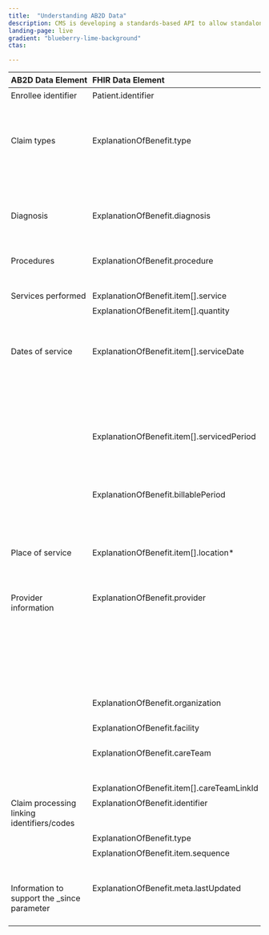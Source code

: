 ```yaml
---
title:  "Understanding AB2D Data"
description: CMS is developing a standards-based API to allow standalone Medicare Part D plan (PDP) sponsors to retrieve Medicare claims data for their enrollees.
landing-page: live
gradient: "blueberry-lime-background"
ctas:

---
```

<style>
table {
    border: 1px;
}
table th {
   text-align: left;
   padding: 5px;
   border-bottom-width: 1px;
}
table td {
   border: 1px;
   vertical-align: top;
   padding: 5px;
}
</style>
<table cellspacing="0" cellpadding="0" width="1000px">
    <thead>
        <tr>
            <th>AB2D&nbsp;Data&nbsp;Element</th>
            <th>FHIR&nbsp;Data&nbsp;Element</th>
            <th>Definition&nbsp;&nbsp;&nbsp;&nbsp;&nbsp;&nbsp;&nbsp;&nbsp;&nbsp;&nbsp;&nbsp;&nbsp;&nbsp;&nbsp;&nbsp;&nbsp;&nbsp;&nbsp;&nbsp;&nbsp;&nbsp;&nbsp;&nbsp;&nbsp;&nbsp;&nbsp;&nbsp;&nbsp;&nbsp;&nbsp;&nbsp;&nbsp;&nbsp;&nbsp;&nbsp;&nbsp;&nbsp;&nbsp;&nbsp;&nbsp;</th>
            <th>
                <a target="_blank" href="http://build.fhir.org/conformance-rules.html#cardinality">Cardinality</a>
            </th>
            <th>
                <a target="_blank" href="http://build.fhir.org/terminologies.html">Terminology&nbsp;Binding</a>
            </th>
            <th>
                <a target="_blank" href="http://build.fhir.org/datatypes.html">Type</a>
            </th>
            <th>Comment</th>
        </tr>
    </thead>
    <tbody>
        <tr>
            <td>Enrollee identifier</td>
            <td>Patient.identifier</td>
            <td>
                An CCW identifier for this patient in a form of Patient/&lt;identifier&gt; - Display MBI.
            </td>
            <td>1..1</td>
            <td></td>
            <td>
                <a target="_blank" href="http://build.fhir.org/datatypes.html#Identifier">Identifier</a>
            </td>
            <td>
               <a target="_blank" href="https://hl7.org/fhir/STU3/references.html#Reference">
                   Patients are always assigned specific numerical identifiers. See sample JSON
                   page and refer to https://hl7.org/fhir/STU3/references.html#Reference for information
                   on references.</a>
            </td>
        </tr>
        <tr>
            <td>Claim types</td>
            <td>ExplanationOfBenefit.type<br></td>
            <td>
                Claim type code include:<br>
                10-HHA claim<br>
                20-Non swing bed SNF claim<br>
                30-Swing bed SNF claim<br>
                40-Outpatient claim<br>
                50-Hospice claim<br>
                60-Inpatient claim<br>
            </td>
            <td>1..*</td>
            <td>
                <a target="_blank" href="http://build.fhir.org/valueset-claim-type.html">Claim Type
                Codes (Extensible)</a></td>
            <td>CodeableConcept</td>
            <td>
                <a target="_blank" href="https://www.resdac.org/cms-data/variables/nch-claim-type-code">See
                    the sample JSON claim at the end of the page for an example. The list of NCH Claim Type
                    codes is available here.</a>
            </td>
        </tr>
        <tr>
            <td>Diagnosis</td>
            <td>ExplanationOfBenefit.diagnosis</td>
            <td>List of Diagnosis<br></td>
            <td>1..*</td>
            <td>ICD-10 Disease Codes</td>
            <td>Unbound</td>
            <td>
                This data element contains an array of
                    one or more diagnosis. Each diagnosis contains sequence, code, package code, type, reference as well
                    as extensions (e.g. outpatient-clm-poa-ind-sw1-extension).<br>
            </td>
        </tr>
        <tr>
            <td>Procedures</td>
            <td>ExplanationOfBenefit.procedure</td>
            <td>
                A list of Procedures, which identifies the clinical intervention performed
            </td>
            <td>1..*</td>
            <td>
                <a target="_blank" href="http://build.fhir.org/valueset-icd-10-procedures.html">ICD-10
                Procedure Codes</a>
            </td>
            <td>Unbound</td>
            <td>
                <a target="_blank" href="https://hl7.org/fhir/STU3/datatypes.html#CodeableConcept">This
                    data element contains an array of one or more procedures. Each procedure includes
                    sequence, date, and code (as CodeableConcept).</a>
            </td>
        </tr>
        <tr>
            <td rowspan="2">Services performed</td>
            <td>ExplanationOfBenefit.item[].service</td>
            <td>A list of services performed.</td>
            <td>0..1</td>
            <td><a target="_blank" href="https://www.cms.gov/Medicare/Coding/MedHCPCSGenInfo/index.html">HCPCS</a></td>
            <td>CodeableConcept</td>
            <td>Coding for the services performed.</td>
        </tr>
        <tr>
            <td>ExplanationOfBenefit.item[].quantity</td>
            <td>Count of products or services</td>
            <td>0..1</td>
            <td></td>
            <td>SimpleQuantity</td>
            <td><pre>&quot;quantity&quot;:{
    &quot;value&quot;:1
}</pre></td>
        </tr>
        <tr>
            <td rowspan="2">Dates of service</td>
            <td>ExplanationOfBenefit.item[].serviceDate</td>
            <td>Date of service</td>
            <td>0..1</td>
            <td>Date</td>
            <td nowrap="">FHIR Date representation</td>
            <td>
                A JSON string - a union of xs:dateTime, xs:date, xs:gYearMonth, xs:gYear. A date, date-time
                or partial date (e.g. just year or year + month) as used in human communication. If hours
                and minutes are specified, a time zone SHALL be populated. Seconds must be provided due
                to schema type constraints but may be zero-filled and may be ignored.
                Dates SHALL be valid dates.
            </td>
        </tr>
        <tr>
            <td>ExplanationOfBenefit.item[].servicedPeriod</td>
            <td>Period of service</td>
            <td>0..1</td>
            <td></td>
            <td>Period</td>
            <td>
                A period of service, such as<br>
                <pre>&quot;servicedPeriod&quot;:{
    &quot;start&quot;:&quot;2000-10-01&quot;,
    &quot;end&quot;:&quot;2000-10-01&quot;
}</pre>
            </td>
        </tr>
        <tr>
            <td>&nbsp;</td>
            <td>ExplanationOfBenefit.billablePeriod</td>
            <td>Period of service</td>
            <td>0..1</td>
            <td></td>
            <td>Period</td>
            <td>
                A period of service, such as<br>
                <pre>&quot;servicedPeriod&quot;:{
    &quot;start&quot;:&quot;2000-10-01&quot;,
    &quot;end&quot;:&quot;2000-10-01&quot;
}</pre>
                    </td>
                </tr>
        <tr>
            <td>Place of service</td>
            <td>ExplanationOfBenefit.item[].location*</td>
            <td>Facility where the services were provided</td>
            <td>0..1</td>
            <td></td>
            <td>
                One of Reference, Address or Codeable Concept
            </td>
            <td>
                Location can be specified using one of the 3 possible data elements in FHIR EOB:
                locationCodeableConcept, locationAddress or locationReference.
            </td>
        </tr>
        <tr>
            <td rowspan="5">Provider information</td>
            <td>ExplanationOfBenefit.provider</td>
            <td>
                The provider responsible for the claim, predetermination or preauthorization
            </td>
            <td>0..1</td>
            <td></td>
            <td>
                Reference-Patterns&nbsp;Index:<br>&nbsp;&nbsp;&nbsp;&nbsp;Practitioner<br>&nbsp;&nbsp;&nbsp;&nbsp;PractitionerRole<br>&nbsp;&nbsp;&nbsp;&nbsp;Organization
                <br><br>Reference (Practitioner, PractitionerRole, Organization): Common patterns =
                Participant
            </td>
            <td>
                Typically this field would be 1..1 where
                this party is responsible for the claim but not necessarily professionally responsible
                for the provision of the individual products and services listed below.
            </td>
        </tr>
        <tr>
            <td>ExplanationOfBenefit.organization</td>
            <td>The provider&#39;s organization</td>
            <td>0..1</td>
            <td></td>
            <td>
                A Reference to Organization
            </td>
            <td>The provider&#39;s organization; includes at least an org identifier (an NPI).
            </td>
        </tr>
        <tr>
            <td>ExplanationOfBenefit.facility</td>
            <td>The servicing facility</td>
            <td>0..1</td>
            <td></td>
            <td>A Reference to Location</td>
            <td>The servicing facility; includes at least an org identifier.</td>
        </tr>
        <tr>
            <td>ExplanationOfBenefit.careTeam</td>
            <td>
                The members of the team who provided the products or services
            </td>
            <td>0..*</td>
            <td></td>
            <td></td>
        </tr>
        <tr>
            <td>ExplanationOfBenefit.item[].careTeamLinkId</td>
            <td>A link to a Care Team</td>
            <td>0..1</td>
            <td></td>
            <td>PositiveInt</td>
            <td>Applicable care team members</td>
        </tr>
        <tr>
            <td rowspan="3">Claim processing linking identifiers/codes</td>
            <td>ExplanationOfBenefit.identifier</td>
            <td>
                A unique identifier assigned to this explanation of benefit
            </td>
            <td>1..*</td>
            <td></td>
            <td>Identifier</td>
            <td>
                Allows EOBs to be distinguished and referenced. Includes Claim Group ID, which can be
                used to link claims together
            </td>
        </tr>
        <tr>
            <td>ExplanationOfBenefit.type</td>
            <td>Covered earlier</td>
        </tr>
        <tr>
            <td>ExplanationOfBenefit.item.sequence</td>
            <td>A number to uniquel identify item entries</td>
            <td>1..1</td>
            <td></td>
            <td>PositiveInt</td>
            <td>
                Necessary to provide a mechanism to link to items from within the claim and within
                the adjudication details of the ClaimResponse.
            </td>
        </tr>
        <tr>
            <td>Information to support the _since parameter</td>
            <td>ExplanationOfBenefit.meta.lastUpdated</td>
            <td>Data to indicate the time the data was last updated</td>
            <td>0..1</td>
            <td></td>
            <td>Instant</td>
            <td>To support the _since parameter in the API, ExplanationOfBenefit object now searches
            by and returns the last updated date of the ExplanationOfBenefit</td>
        </tr>
    </tbody>
</table>
